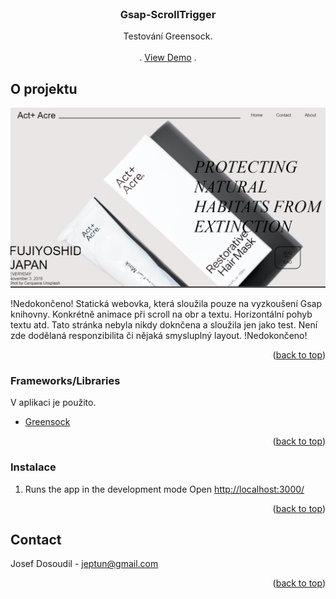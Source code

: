 


<div id="top"></div>


<!-- PROJECT LOGO -->
<br />
<div align="center">
 

  <h3 align="center">Gsap-ScrollTrigger</h3>

  <p align="center">
    Testování Greensock. 
    <br />
    <br />
    .
    <a href="https://test-gsap.netlify.app/">View Demo</a>
    .
  </p>
</div>

<!-- ABOUT THE PROJECT -->
## O projektu
[![Product Name Screen Shot][product-screenshot]](https://test-gsap.netlify.app//)

!Nedokončeno!
Statická webovka, která sloužila pouze na vyzkoušení Gsap knihovny. Konkrétně animace při scroll na obr a textu. 
Horizontální pohyb textu atd. Tato stránka nebyla nikdy doknčena a sloužila jen jako test.
Není zde dodělaná responzibilita či nějaká smysluplný layout. 
!Nedokončeno!

<p align="right">(<a href="#top">back to top</a>)</p>



### Frameworks/Libraries

V aplikaci je použito.

* [Greensock](https://greensock.com/)



<p align="right">(<a href="#top">back to top</a>)</p>


<!-- GETTING STARTED -->

### Instalace


1. Runs the app in the development mode Open [http://localhost:3000/](http://localhost:3000)


<p align="right">(<a href="#top">back to top</a>)</p>

<!-- CONTACT -->
## Contact

Josef Dosoudil  - jeptun@gmail.com

<p align="right">(<a href="#top">back to top</a>)</p>

<!-- MARKDOWN LINKS & IMAGES -->

[product-screenshot]: images/img.PNG

